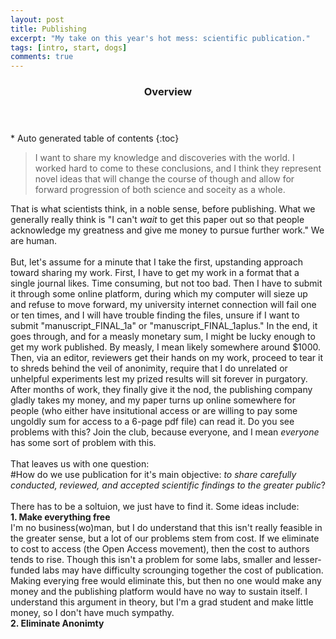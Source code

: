 ```yaml
---
layout: post
title: Publishing
excerpt: "My take on this year's hot mess: scientific publication."
tags: [intro, start, dogs]
comments: true
---
```


<section id="table-of-contents" class="toc">
  <header>
    <h3>Overview</h3>
  </header>
<div id="drawer" markdown="1">
*  Auto generated table of contents
{:toc}
</div>
</section><!-- /#table-of-contents -->

>I want to share my knowledge and discoveries with the world. I worked hard to come to these conclusions, and I think they represent novel ideas that will change the course of though and allow for forward progression of both science and soceity as a whole.

That is what scientists think, in a noble sense, before publishing. What we generally really think is "I can't *wait* to get this paper out so that people acknowledge my greatness and give me money to pursue further work." We are human.
<br><br>
But, let's assume for a minute that I take the first, upstanding approach toward sharing my work. First, I have to get my work in a format that a single journal likes. Time consuming, but not too bad. Then I have to submit it through some online platform, during which my computer will sieze up and refuse to move forward, my university internet connection will fail one or ten times, and I will have trouble finding the files, unsure if I want to submit "manuscript_FINAL_1a" or "manuscript_FINAL_1aplus." In the end, it goes through, and for a measly monetary sum, I might be lucky enough to get my work published. By measly, I mean likely somewhere around $1000. Then, via an editor, reviewers get their hands on my work, proceed to tear it to shreds behind the veil of anonimity, require that I do unrelated or unhelpful experiments lest my prized results will sit forever in purgatory. After months of work, they finally give it the nod, the publishing company gladly takes my money, and my paper turns up online somewhere for people (who either have insitutional access or are willing to pay some ungoldly sum for access to a 6-page pdf file) can read it. Do you see problems with this? Join the club, because everyone, and I mean *everyone* has some sort of problem with this.
<br><br>
That leaves us with one question:
<br> 
#How do we use publication for it's main objective: *to share carefully conducted, reviewed, and accepted scientific findings to the greater public*?
<br><br>
There has to be a soltuion, we just have to find it. Some ideas include:
<br>
**1. Make everything free** 
<br>
I'm no business(wo)man, but I do understand that this isn't really feasible in the greater sense, but a lot of our problems stem from cost. If we eliminate to cost to access (the Open Access movement), then the cost to authors tends to rise. Though this isn't a problem for some labs, smaller and lesser-funded labs may have difficulty scrounging together the cost of publication. Making everying free would eliminate this, but then no one would make any money and the publishing platform would have no way to sustain itself. I understand this argument in theory, but I'm a grad student and make little money, so I don't have much sympathy.
<br>
**2. Eliminate Anonimty**